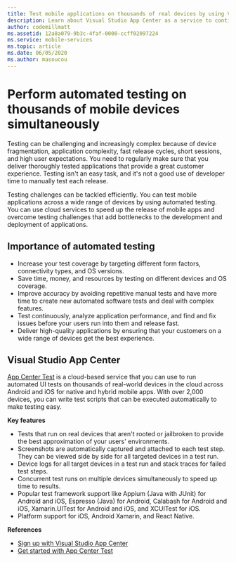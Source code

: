 ```yaml
---
title: Test mobile applications on thousands of real devices by using Visual Studio App Center
description: Learn about Visual Studio App Center as a service to continually test mobile applications on thousands of real devices.
author: codemillmatt
ms.assetid: 12a8a079-9b3c-4faf-0000-ccff02097224
ms.service: mobile-services
ms.topic: article
ms.date: 06/05/2020
ms.author: masoucou
---
```


# Perform automated testing on thousands of mobile devices simultaneously
Testing can be challenging and increasingly complex because of device fragmentation, application complexity, fast release cycles, short sessions, and high user expectations. You need to regularly make sure that you deliver thoroughly tested applications that provide a great customer experience. Testing isn't an easy task, and it's not a good use of developer time to manually test each release.

Testing challenges can be tackled efficiently. You can test mobile applications across a wide range of devices by using automated testing. You can use cloud services to speed up the release of mobile apps and overcome testing challenges that add bottlenecks to the development and deployment of applications.

## Importance of automated testing
- Increase your test coverage by targeting different form factors, connectivity types, and OS versions.
- Save time, money, and resources by testing on different devices and OS coverage.
- Improve accuracy by avoiding repetitive manual tests and have more time to create new automated software tests and deal with complex features.
- Test continuously, analyze application performance, and find and fix issues before your users run into them and release fast.
- Deliver high-quality applications by ensuring that your customers on a wide range of devices get the best experience.

## Visual Studio App Center
[App Center Test](/appcenter/test-cloud/) is a cloud-based service that you can use to run automated UI tests on thousands of real-world devices in the cloud across Android and iOS for native and hybrid mobile apps. With over 2,000 devices, you can write test scripts that can be executed automatically to make testing easy.

**Key features**
   - Tests that run on real devices that aren't rooted or jailbroken to provide the best approximation of your users' environments.
   - Screenshots are automatically captured and attached to each test step. They can be viewed side by side for all targeted devices in a test run.
   - Device logs for all target devices in a test run and stack traces for failed test steps.
   - Concurrent test runs on multiple devices simultaneously to speed up time to results.
   - Popular test framework support like Appium (Java with JUnit) for Android and iOS, Espresso (Java) for Android, Calabash for Android and iOS, Xamarin.UITest for Android and iOS, and XCUITest for iOS.
   - Platform support for iOS, Android Xamarin, and React Native.

**References**
   - [Sign up with Visual Studio App Center](https://appcenter.ms/signup?utm_source=Mobile%20Development%20Docs&utm_medium=Azure&utm_campaign=New%20azure%20docs) 
   - [Get started with App Center Test](/appcenter/test-cloud/)